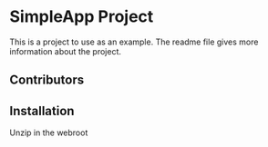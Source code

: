 # SimpleApp Project

This is a project to use as an example.  The readme file gives more information about the project.

## Contributors

## Installation

Unzip in the webroot

